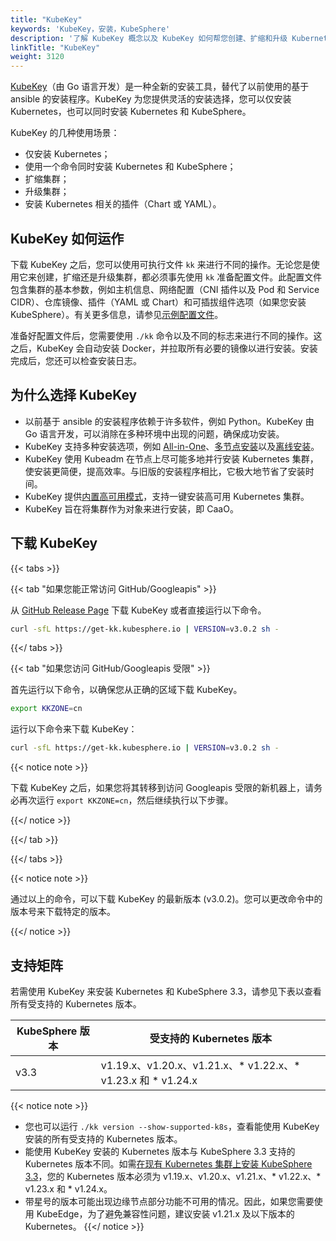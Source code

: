 ```yaml
---
title: "KubeKey"
keywords: 'KubeKey，安装，KubeSphere'
description: '了解 KubeKey 概念以及 KubeKey 如何帮您创建、扩缩和升级 Kubernetes 集群。'
linkTitle: "KubeKey"
weight: 3120
---
```


[KubeKey](https://github.com/kubesphere/kubekey)（由 Go 语言开发）是一种全新的安装工具，替代了以前使用的基于 ansible 的安装程序。KubeKey 为您提供灵活的安装选择，您可以仅安装 Kubernetes，也可以同时安装 Kubernetes 和 KubeSphere。

KubeKey 的几种使用场景：

- 仅安装 Kubernetes；
- 使用一个命令同时安装 Kubernetes 和 KubeSphere；
- 扩缩集群；
- 升级集群；
- 安装 Kubernetes 相关的插件（Chart 或 YAML）。

## KubeKey 如何运作

下载 KubeKey 之后，您可以使用可执行文件 `kk` 来进行不同的操作。无论您是使用它来创建，扩缩还是升级集群，都必须事先使用 `kk` 准备配置文件。此配置文件包含集群的基本参数，例如主机信息、网络配置（CNI 插件以及 Pod 和 Service CIDR）、仓库镜像、插件（YAML 或 Chart）和可插拔组件选项（如果您安装  KubeSphere）。有关更多信息，请参见[示例配置文件](https://github.com/kubesphere/kubekey/blob/release-2.2/docs/config-example.md)。

准备好配置文件后，您需要使用 `./kk` 命令以及不同的标志来进行不同的操作。这之后，KubeKey 会自动安装 Docker，并拉取所有必要的镜像以进行安装。安装完成后，您还可以检查安装日志。

## 为什么选择 KubeKey

- 以前基于 ansible 的安装程序依赖于许多软件，例如 Python。KubeKey 由 Go 语言开发，可以消除在多种环境中出现的问题，确保成功安装。
- KubeKey 支持多种安装选项，例如 [All-in-One](../../../quick-start/all-in-one-on-linux/)、[多节点安装](../multioverview/)以及[离线安装](../air-gapped-installation/)。
- KubeKey 使用 Kubeadm 在节点上尽可能多地并行安装 Kubernetes 集群，使安装更简便，提高效率。与旧版的安装程序相比，它极大地节省了安装时间。
- KubeKey 提供[内置高可用模式](../../high-availability-configurations/internal-ha-configuration/)，支持一键安装高可用 Kubernetes 集群。
- KubeKey 旨在将集群作为对象来进行安装，即 CaaO。

## 下载 KubeKey

{{< tabs >}}

{{< tab "如果您能正常访问 GitHub/Googleapis" >}}

从 [GitHub Release Page](https://github.com/kubesphere/kubekey/releases) 下载 KubeKey 或者直接运行以下命令。

```bash
curl -sfL https://get-kk.kubesphere.io | VERSION=v3.0.2 sh -
```

{{</ tabs >}}

{{< tab "如果您访问 GitHub/Googleapis 受限" >}}

首先运行以下命令，以确保您从正确的区域下载 KubeKey。

```bash
export KKZONE=cn
```

运行以下命令来下载 KubeKey：

```bash
curl -sfL https://get-kk.kubesphere.io | VERSION=v3.0.2 sh -
```

{{< notice note >}}

下载 KubeKey 之后，如果您将其转移到访问 Googleapis 受限的新机器上，请务必再次运行 `export KKZONE=cn`，然后继续执行以下步骤。

{{</ notice >}} 

{{</ tab >}}

{{</ tabs >}}

{{< notice note >}}

通过以上的命令，可以下载 KubeKey 的最新版本 (v3.0.2)。您可以更改命令中的版本号来下载特定的版本。

{{</ notice >}}

## 支持矩阵

若需使用 KubeKey 来安装 Kubernetes 和 KubeSphere 3.3，请参见下表以查看所有受支持的 Kubernetes 版本。

| KubeSphere 版本 | 受支持的 Kubernetes 版本 | 
| ------------------ | ------------------------------------------------------------ |
| v3.3             | v1.19.x、v1.20.x、v1.21.x、* v1.22.x、* v1.23.x 和 * v1.24.x |

{{< notice note >}} 

- 您也可以运行 `./kk version --show-supported-k8s`，查看能使用 KubeKey 安装的所有受支持的 Kubernetes 版本。
- 能使用 KubeKey 安装的 Kubernetes 版本与 KubeSphere 3.3 支持的 Kubernetes 版本不同。如需[在现有 Kubernetes 集群上安装 KubeSphere 3.3](../../../installing-on-kubernetes/introduction/overview/)，您的 Kubernetes 版本必须为 v1.19.x、v1.20.x、v1.21.x、* v1.22.x、* v1.23.x 和 * v1.24.x。
- 带星号的版本可能出现边缘节点部分功能不可用的情况。因此，如果您需要使用 KubeEdge，为了避免兼容性问题，建议安装 v1.21.x 及以下版本的 Kubernetes。
{{</ notice >}} 
